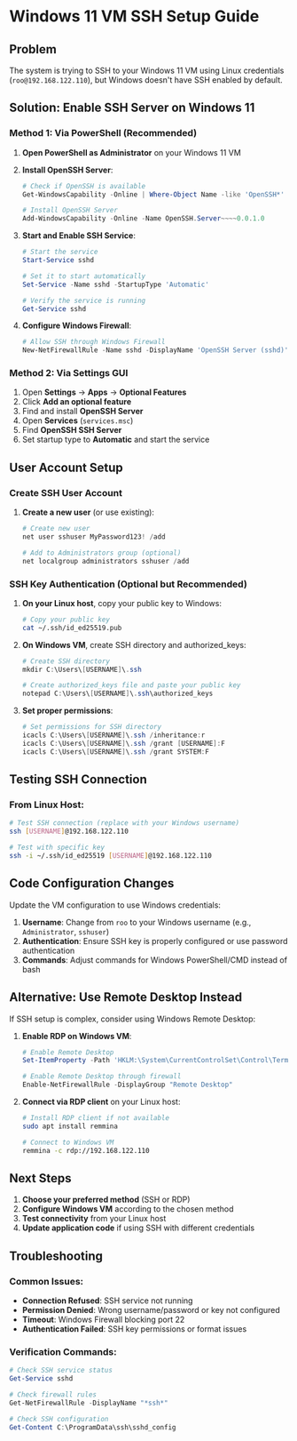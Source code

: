# Windows 11 VM SSH Setup Guide

## Problem
The system is trying to SSH to your Windows 11 VM using Linux credentials (`roo@192.168.122.110`), but Windows doesn't have SSH enabled by default.

## Solution: Enable SSH Server on Windows 11

### Method 1: Via PowerShell (Recommended)
1. **Open PowerShell as Administrator** on your Windows 11 VM
2. **Install OpenSSH Server**:
   ```powershell
   # Check if OpenSSH is available
   Get-WindowsCapability -Online | Where-Object Name -like 'OpenSSH*'
   
   # Install OpenSSH Server
   Add-WindowsCapability -Online -Name OpenSSH.Server~~~~0.0.1.0
   ```

3. **Start and Enable SSH Service**:
   ```powershell
   # Start the service
   Start-Service sshd
   
   # Set it to start automatically
   Set-Service -Name sshd -StartupType 'Automatic'
   
   # Verify the service is running
   Get-Service sshd
   ```

4. **Configure Windows Firewall**:
   ```powershell
   # Allow SSH through Windows Firewall
   New-NetFirewallRule -Name sshd -DisplayName 'OpenSSH Server (sshd)' -Enabled True -Direction Inbound -Protocol TCP -Action Allow -LocalPort 22
   ```

### Method 2: Via Settings GUI
1. Open **Settings** → **Apps** → **Optional Features**
2. Click **Add an optional feature**
3. Find and install **OpenSSH Server**
4. Open **Services** (`services.msc`)
5. Find **OpenSSH SSH Server**
6. Set startup type to **Automatic** and start the service

## User Account Setup

### Create SSH User Account
1. **Create a new user** (or use existing):
   ```powershell
   # Create new user
   net user sshuser MyPassword123! /add
   
   # Add to Administrators group (optional)
   net localgroup administrators sshuser /add
   ```

### SSH Key Authentication (Optional but Recommended)
1. **On your Linux host**, copy your public key to Windows:
   ```bash
   # Copy your public key
   cat ~/.ssh/id_ed25519.pub
   ```

2. **On Windows VM**, create SSH directory and authorized_keys:
   ```powershell
   # Create SSH directory
   mkdir C:\Users\[USERNAME]\.ssh
   
   # Create authorized_keys file and paste your public key
   notepad C:\Users\[USERNAME]\.ssh\authorized_keys
   ```

3. **Set proper permissions**:
   ```powershell
   # Set permissions for SSH directory
   icacls C:\Users\[USERNAME]\.ssh /inheritance:r
   icacls C:\Users\[USERNAME]\.ssh /grant [USERNAME]:F
   icacls C:\Users\[USERNAME]\.ssh /grant SYSTEM:F
   ```

## Testing SSH Connection

### From Linux Host:
```bash
# Test SSH connection (replace with your Windows username)
ssh [USERNAME]@192.168.122.110

# Test with specific key
ssh -i ~/.ssh/id_ed25519 [USERNAME]@192.168.122.110
```

## Code Configuration Changes

Update the VM configuration to use Windows credentials:

1. **Username**: Change from `roo` to your Windows username (e.g., `Administrator`, `sshuser`)
2. **Authentication**: Ensure SSH key is properly configured or use password authentication
3. **Commands**: Adjust commands for Windows PowerShell/CMD instead of bash

## Alternative: Use Remote Desktop Instead

If SSH setup is complex, consider using Windows Remote Desktop:

1. **Enable RDP on Windows VM**:
   ```powershell
   # Enable Remote Desktop
   Set-ItemProperty -Path 'HKLM:\System\CurrentControlSet\Control\Terminal Server' -name "fDenyTSConnections" -value 0
   
   # Enable Remote Desktop through firewall
   Enable-NetFirewallRule -DisplayGroup "Remote Desktop"
   ```

2. **Connect via RDP client** on your Linux host:
   ```bash
   # Install RDP client if not available
   sudo apt install remmina
   
   # Connect to Windows VM
   remmina -c rdp://192.168.122.110
   ```

## Next Steps

1. **Choose your preferred method** (SSH or RDP)
2. **Configure Windows VM** according to the chosen method
3. **Test connectivity** from your Linux host
4. **Update application code** if using SSH with different credentials

## Troubleshooting

### Common Issues:
- **Connection Refused**: SSH service not running
- **Permission Denied**: Wrong username/password or key not configured
- **Timeout**: Windows Firewall blocking port 22
- **Authentication Failed**: SSH key permissions or format issues

### Verification Commands:
```powershell
# Check SSH service status
Get-Service sshd

# Check firewall rules
Get-NetFirewallRule -DisplayName "*ssh*"

# Check SSH configuration
Get-Content C:\ProgramData\ssh\sshd_config
```
